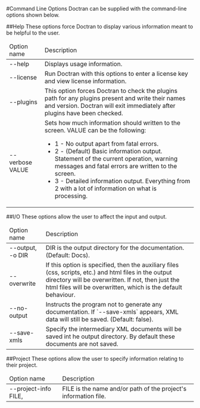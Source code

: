 #Command Line Options
Doctran can be supplied with the command-line options shown below.

##Help
These options force Doctran to display various information meant to be helpful to the user.

<table>
<thead>
<tr><td>Option name</td><td>Description</td></tr>
</thead>
<tbody>
<tr><td>--help</td><td>Displays usage information.</td></tr>

<tr><td>--license</td><td>Run Doctran with this options to enter a license key and view license information.</td></tr>

<tr><td>--plugins</td><td>This option forces Doctran to check the plugins path for any plugins present and write their names and version. Doctran will exit immediately after plugins have been checked.</td></tr>

<tr><td>--verbose VALUE</td><td>
Sets how much information should written to the screen. VALUE can be the following:
 <ul>
     <li> 1 - No output apart from fatal errors.</li>
     <li> 2 - (Default) Basic information output. Statement of the current operation, warning messages and fatal errors are written to the screen.</li>
     <li> 3 - Detailed information output. Everything from 2 with a lot of information on what is processing.</li>
 </ul>
</td></tr>

</tbody>
</table>

##I/O
These options allow the user to affect the input and output.

<table>
<thead>
<tr><td>Option name</td><td>Description</td></tr>
</thead>
<tbody>

<tr><td> --output, -o DIR</td><td>DIR is the output directory for the documentation. (Default: Docs).</td></tr>

<tr><td>--overwrite</td><td>If this option is specified, then the auxiliary files (css, scripts, etc.) and html files in the output directory will be overwritten. If not, then just the html files will be overwritten, which is the default behaviour.</td></tr>

<tr><td> --no-output</td><td>Instructs the program not to generate any documentation. If `--save-xmls` appears, XML data will still be saved. (Default: false).</td></tr>

<tr><td> --save-xmls</td><td>Specify the intermediary XML documents will be saved int he output directory. By default these documents are not saved.</td></tr>

</tbody>
</table>

##Project
These options allow the user to specify information relating to their project.

<table>
<thead>
<tr>
<td>Option name</td><td>Description</td>
</tr>
</thead>
<tbody>
<tr>
<td>--project-info FILE,</td><td>FILE is the name and/or path of the project's information file.</td>
</tr>
</tbody>
</table>   